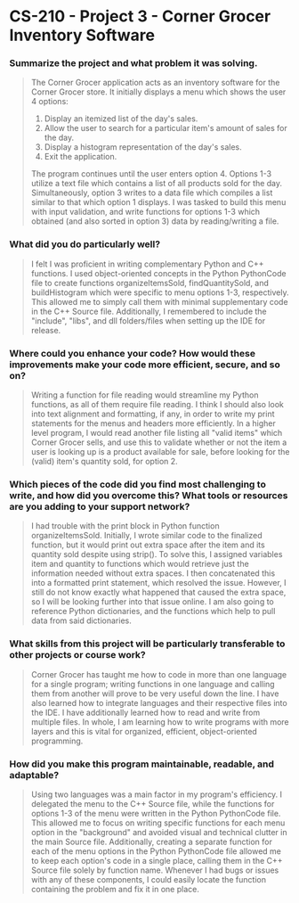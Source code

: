 # CS-210 - Project 3 - Corner Grocer Inventory Software

### Summarize the project and what problem it was solving.
> The Corner Grocer application acts as an inventory software for the Corner Grocer store. It initially displays a menu which shows the user 4 options:
> 1. Display an itemized list of the day's sales.
> 2. Allow the user to search for a particular item's amount of sales for the day.
> 3. Display a histogram representation of the day's sales.
> 4. Exit the application.
> <p> The program continues until the user enters option 4. Options 1-3 utilize a text file which contains a list of all products sold for the day. Simultaneously, option 3 writes to a data file which compiles a list similar to that which option 1 displays. I was tasked to build this menu with input validation, and write functions for options 1-3 which obtained (and also sorted in option 3) data by reading/writing a file. </p>

### What did you do particularly well?
> I felt I was proficient in writing complementary Python and C++ functions. I used object-oriented concepts in the Python PythonCode file to create functions organizeItemsSold, findQuantitySold, and buildHistogram which were specific to menu options 1-3, respectively. This allowed me to simply call them with minimal supplementary code in the C++ Source file. Additionally, I remembered to include the "include", "libs", and dll folders/files when setting up the IDE for release.

### Where could you enhance your code? How would these improvements make your code more efficient, secure, and so on?
> Writing a function for file reading would streamline my Python functions, as all of them require file reading. I think I should also look into text alignment and formatting, if any, in order to write my print statements for the menus and headers more efficiently. In a higher level program, I would read another file listing all "valid items" which Corner Grocer sells, and use this to validate whether or not the item a user is looking up is a product available for sale, before looking for the (valid) item's quantity sold, for option 2.

### Which pieces of the code did you find most challenging to write, and how did you overcome this? What tools or resources are you adding to your support network?
> I had trouble with the print block in Python function organizeItemsSold. Initially, I wrote similar code to the finalized function, but it would print out extra space after the item and its quantity sold despite using strip(). To solve this, I assigned variables item and quantity to functions which would retrieve just the information needed without extra spaces. I then concatenated this into a formatted print statement, which resolved the issue. However, I still do not know exactly what happened that caused the extra space, so I will be looking further into that issue online. I am also going to reference Python dictionaries, and the functions which help to pull data from said dictionaries.

### What skills from this project will be particularly transferable to other projects or course work?
> Corner Grocer has taught me how to code in more than one language for a single program; writing functions in one language and calling them from another will prove to be very useful down the line. I have also learned how to integrate languages and their respective files into the IDE. I have additionally learned how to read and write from multiple files. In whole, I am learning how to write programs with more layers and this is vital for organized, efficient, object-oriented programming.

### How did you make this program maintainable, readable, and adaptable?
>   Using two languages was a main factor in my program's efficiency. I delegated the menu to the C++ Source file, while the functions for options 1-3 of the menu were written in the Python PythonCode file. This allowed me to focus on writing specific functions for each menu option in the "background" and avoided visual and technical clutter in the main Source file. Additionally, creating a separate function for each of the menu options in the Python PythonCode file allowed me to keep each option's code in a single place, calling them in the C++ Source file solely by function name. Whenever I had bugs or issues with any of these components, I could easily locate the function containing the problem and fix it in one place.
